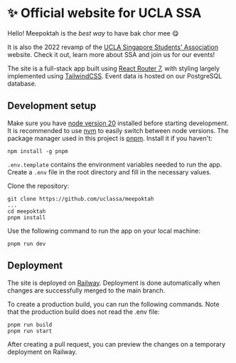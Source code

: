 # :sparkles: Official website for UCLA SSA

Hello! Meepoktah is the _best way_ to have bak chor mee :yum:

It is also the 2022 revamp of the [UCLA Singapore Students' Association](https://www.uclassa.org) website. Check it out, learn more about SSA and join us for our events!

The site is a full-stack app built using [React Router 7](https://reactrouter.com/), with styling largely implemented using [TailwindCSS](https://tailwindcss.com/). Event data is hosted on our PostgreSQL database.

## Development setup

Make sure you have [node version 20](https://nodejs.org/en/) installed before starting development.
It is recommended to use [nvm](https://github.com/nvm-sh/nvm) to easily switch between node versions.
The package manager used in this project is [pnpm](https://pnpm.io/). Install it if you haven't:

```
npm install -g pnpm
```

`.env.template` contains the environment variables needed to run the app. Create a `.env` file in the root directory and fill in the necessary values.

Clone the repository:

```
git clone https://github.com/uclassa/meepoktah
...
cd meepoktah
pnpm install
```

Use the following command to run the app on your local machine:

```
pnpm run dev
```

## Deployment

The site is deployed on [Railway](https://railway.app/). Deployment is done automatically when changes are successfully merged to the main branch.

To create a production build, you can run the following commands. Note that the production build does not read the .env file:

```
pnpm run build
pnpm run start
```

After creating a pull request, you can preview the changes on a temporary deployment on Railway.
